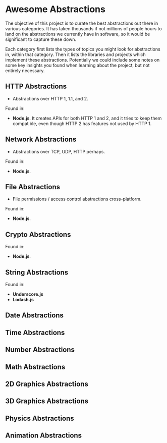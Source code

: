 
# Awesome Abstractions

The objective of this project is to curate the best abstractions out there in various categories. It has taken thousands if not millions of people hours to land on the abstractions we currently have in software, so it would be significant to capture these down.

Each category first lists the types of topics you might look for abstractions in, within that category. Then it lists the libraries and projects which implement these abstractions. Potentially we could include some notes on some key insights you found when learning about the project, but not entirely necessary.

## HTTP Abstractions

- Abstractions over HTTP 1, 1.1, and 2.

Found in:

- **Node.js**. It creates APIs for both HTTP 1 and 2, and it tries to keep them compatible, even though HTTP 2 has features not used by HTTP 1.

## Network Abstractions

- Abstractions over TCP, UDP, HTTP perhaps.

Found in:

- **Node.js**.

## File Abstractions

- File permissions / access control abstractions cross-platform.

Found in:

- **Node.js**.

## Crypto Abstractions

Found in:

- **Node.js**.

## String Abstractions

Found in:

- **Underscore.js**
- **Lodash.js**

## Date Abstractions

## Time Abstractions

## Number Abstractions

## Math Abstractions

## 2D Graphics Abstractions

## 3D Graphics Abstractions

## Physics Abstractions

## Animation Abstractions
